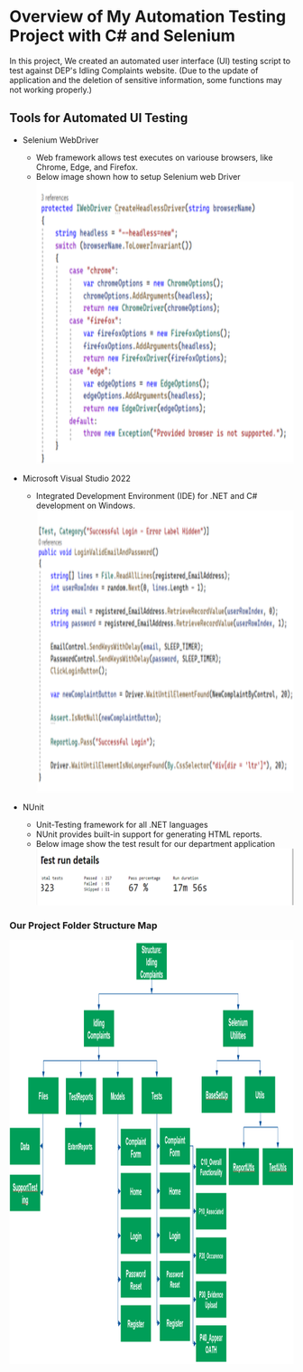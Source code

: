 # Overview of My Automation Testing Project with C# and Selenium


In this project, We created an automated user interface (UI) testing script to test against DEP's Idling Complaints website. (Due to the update of application and the deletion of sensitive information, some functions may not working properly.)

## Tools for Automated UI Testing


* Selenium WebDriver
	* Web framework allows test executes on variouse browsers, like Chrome, Edge, and Firefox.
	* Below image shown how to setup Selenium web Driver 
		<img height="500" src="https://github.com/Tiffany678/NYCIdlingComplaints/blob/master/IdlingComplaintTest3/Files/READMEImages/WebDriver.png" alt="Get request" width="650"/>


* Microsoft Visual Studio 2022
	* Integrated Development Environment (IDE) for .NET and C# development on Windows.
		<img height="500" src="https://github.com/Tiffany678/NYCIdlingComplaints/blob/master/IdlingComplaintTest3/Files/READMEImages/TestCode.png" alt="Get request" width="650"/>


* NUnit
	* Unit-Testing framework for all .NET languages
	* NUnit provides built-in support for generating HTML reports.
	* Below image show the test result for our department application
		<img height="100" src="https://github.com/Tiffany678/NYCIdlingComplaints/blob/master/IdlingComplaintTest3/Files/READMEImages/Report.png" alt="Get request" width="500"/>


### Our Project Folder Structure Map

  <img height="750" src="https://github.com/Tiffany678/NYCIdlingComplaints/blob/master/IdlingComplaintTest3/Files/READMEImages/Structure.png" alt="Get request" width="600"/>



